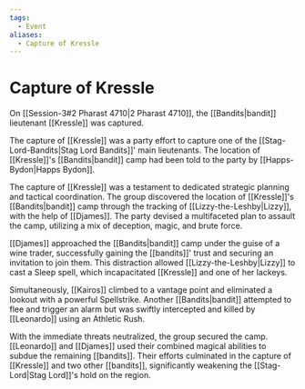 ```yaml
---
tags:
  - Event
aliases:
  - Capture of Kressle
---
```

# Capture of Kressle
On [[Session-3#2 Pharast 4710|2 Pharast 4710]], the [[Bandits|bandit]] lieutenant [[Kressle]] was captured.  

The capture of [[Kressle]] was a party effort to capture one of the [[Stag-Lord-Bandits|Stag Lord Bandits]]' main lieutenants. The location of [[Kressle]]'s [[Bandits|bandit]] camp had been told to the party by [[Happs-Bydon|Happs Bydon]].

The capture of [[Kressle]] was a testament to dedicated strategic planning and tactical coordination. The group discovered the location of [[Kressle]]'s [[Bandits|bandit]] camp through the tracking of [[Lizzy-the-Leshby|Lizzy]], with the help of [[Djames]]. The party devised a multifaceted plan to assault the camp, utilizing a mix of deception, magic, and brute force.

[[Djames]] approached the [[Bandits|bandit]] camp under the guise of a wine trader, successfully gaining the [[bandits]]' trust and securing an invitation to join them. This distraction allowed [[Lizzy-the-Leshby|Lizzy]] to cast a Sleep spell, which incapacitated [[Kressle]] and one of her lackeys.

Simultaneously, [[Kairos]] climbed to a vantage point and eliminated a lookout with a powerful Spellstrike. Another [[Bandits|bandit]] attempted to flee and trigger an alarm but was swiftly intercepted and killed by [[Leonardo]] using an Athletic Rush.

With the immediate threats neutralized, the group secured the camp. [[Leonardo]] and [[Djames]] used their combined magical abilities to subdue the remaining [[bandits]]. Their efforts culminated in the capture of [[Kressle]] and two other [[bandits]], significantly weakening the [[Stag-Lord|Stag Lord]]'s hold on the region.